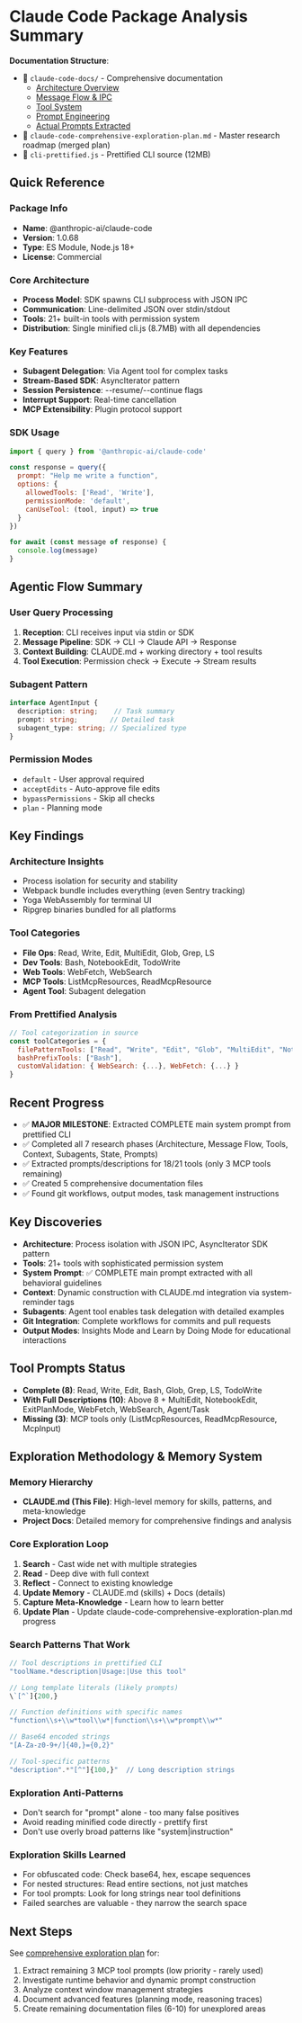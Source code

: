 # Claude Code Package Analysis Summary

**Documentation Structure**: 
- 📁 `claude-code-docs/` - Comprehensive documentation
  - [Architecture Overview](./claude-code-docs/01-architecture-overview.md)
  - [Message Flow & IPC](./claude-code-docs/02-message-flow-ipc.md)
  - [Tool System](./claude-code-docs/03-tool-system.md)
  - [Prompt Engineering](./claude-code-docs/04-prompt-engineering.md)
  - [Actual Prompts Extracted](./claude-code-docs/05-actual-prompts-extracted.md)
- 📄 `claude-code-comprehensive-exploration-plan.md` - Master research roadmap (merged plan)
- 📄 `cli-prettified.js` - Prettified CLI source (12MB)

## Quick Reference

### Package Info
- **Name**: @anthropic-ai/claude-code
- **Version**: 1.0.68
- **Type**: ES Module, Node.js 18+
- **License**: Commercial

### Core Architecture
- **Process Model**: SDK spawns CLI subprocess with JSON IPC
- **Communication**: Line-delimited JSON over stdin/stdout
- **Tools**: 21+ built-in tools with permission system
- **Distribution**: Single minified cli.js (8.7MB) with all dependencies

### Key Features
- **Subagent Delegation**: Via Agent tool for complex tasks
- **Stream-Based SDK**: AsyncIterator pattern
- **Session Persistence**: --resume/--continue flags
- **Interrupt Support**: Real-time cancellation
- **MCP Extensibility**: Plugin protocol support

### SDK Usage
```javascript
import { query } from '@anthropic-ai/claude-code'

const response = query({
  prompt: "Help me write a function",
  options: {
    allowedTools: ['Read', 'Write'],
    permissionMode: 'default',
    canUseTool: (tool, input) => true
  }
})

for await (const message of response) {
  console.log(message)
}
```

## Agentic Flow Summary

### User Query Processing
1. **Reception**: CLI receives input via stdin or SDK
2. **Message Pipeline**: SDK → CLI → Claude API → Response
3. **Context Building**: CLAUDE.md + working directory + tool results
4. **Tool Execution**: Permission check → Execute → Stream results

### Subagent Pattern
```typescript
interface AgentInput {
  description: string;    // Task summary
  prompt: string;        // Detailed task
  subagent_type: string; // Specialized type
}
```

### Permission Modes
- `default` - User approval required
- `acceptEdits` - Auto-approve file edits
- `bypassPermissions` - Skip all checks
- `plan` - Planning mode

## Key Findings

### Architecture Insights
- Process isolation for security and stability
- Webpack bundle includes everything (even Sentry tracking)
- Yoga WebAssembly for terminal UI
- Ripgrep binaries bundled for all platforms

### Tool Categories
- **File Ops**: Read, Write, Edit, MultiEdit, Glob, Grep, LS
- **Dev Tools**: Bash, NotebookEdit, TodoWrite
- **Web Tools**: WebFetch, WebSearch
- **MCP Tools**: ListMcpResources, ReadMcpResource
- **Agent Tool**: Subagent delegation

### From Prettified Analysis
```javascript
// Tool categorization in source
const toolCategories = {
  filePatternTools: ["Read", "Write", "Edit", "Glob", "MultiEdit", "NotebookRead", "NotebookEdit"],
  bashPrefixTools: ["Bash"],
  customValidation: { WebSearch: {...}, WebFetch: {...} }
}
```

## Recent Progress
- ✅ **MAJOR MILESTONE**: Extracted COMPLETE main system prompt from prettified CLI
- ✅ Completed all 7 research phases (Architecture, Message Flow, Tools, Context, Subagents, State, Prompts)
- ✅ Extracted prompts/descriptions for 18/21 tools (only 3 MCP tools remaining)
- ✅ Created 5 comprehensive documentation files
- ✅ Found git workflows, output modes, task management instructions

## Key Discoveries
- **Architecture**: Process isolation with JSON IPC, AsyncIterator SDK pattern
- **Tools**: 21+ tools with sophisticated permission system
- **System Prompt**: ✅ COMPLETE main prompt extracted with all behavioral guidelines
- **Context**: Dynamic construction with CLAUDE.md integration via system-reminder tags
- **Subagents**: Agent tool enables task delegation with detailed examples
- **Git Integration**: Complete workflows for commits and pull requests
- **Output Modes**: Insights Mode and Learn by Doing Mode for educational interactions

## Tool Prompts Status
- **Complete (8)**: Read, Write, Edit, Bash, Glob, Grep, LS, TodoWrite
- **With Full Descriptions (10)**: Above 8 + MultiEdit, NotebookEdit, ExitPlanMode, WebFetch, WebSearch, Agent/Task
- **Missing (3)**: MCP tools only (ListMcpResources, ReadMcpResource, McpInput)

## Exploration Methodology & Memory System

### Memory Hierarchy
- **CLAUDE.md (This File)**: High-level memory for skills, patterns, and meta-knowledge
- **Project Docs**: Detailed memory for comprehensive findings and analysis

### Core Exploration Loop
1. **Search** - Cast wide net with multiple strategies
2. **Read** - Deep dive with full context
3. **Reflect** - Connect to existing knowledge
4. **Update Memory** - CLAUDE.md (skills) + Docs (details)
5. **Capture Meta-Knowledge** - Learn how to learn better
6. **Update Plan** - Update claude-code-comprehensive-exploration-plan.md progress

### Search Patterns That Work
```javascript
// Tool descriptions in prettified CLI
"toolName.*description|Usage:|Use this tool"

// Long template literals (likely prompts)
\`[^`]{200,}

// Function definitions with specific names
"function\\s+\\w*tool\\w*|function\\s+\\w*prompt\\w*"

// Base64 encoded strings
"[A-Za-z0-9+/]{40,}={0,2}"

// Tool-specific patterns
"description".*"[^"]{100,}"  // Long description strings
```

### Exploration Anti-Patterns
- Don't search for "prompt" alone - too many false positives
- Avoid reading minified code directly - prettify first
- Don't use overly broad patterns like "system|instruction"

### Exploration Skills Learned
- For obfuscated code: Check base64, hex, escape sequences
- For nested structures: Read entire sections, not just matches
- For tool prompts: Look for long strings near tool definitions
- Failed searches are valuable - they narrow the search space

## Next Steps
See [comprehensive exploration plan](./claude-code-comprehensive-exploration-plan.md) for:
1. Extract remaining 3 MCP tool prompts (low priority - rarely used)
2. Investigate runtime behavior and dynamic prompt construction
3. Analyze context window management strategies
4. Document advanced features (planning mode, reasoning traces)
5. Create remaining documentation files (6-10) for unexplored areas

